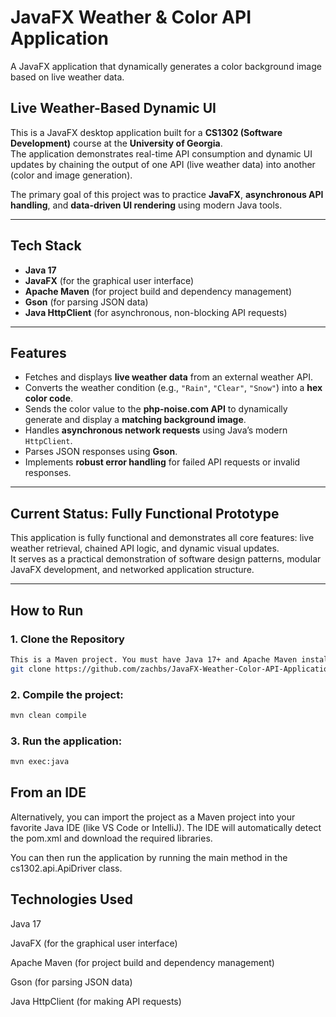 # JavaFX Weather & Color API Application  
A JavaFX application that dynamically generates a color background image based on live weather data.

## Live Weather-Based Dynamic UI  
This is a JavaFX desktop application built for a **CS1302 (Software Development)** course at the **University of Georgia**.  
The application demonstrates real-time API consumption and dynamic UI updates by chaining the output of one API (live weather data) into another (color and image generation).

The primary goal of this project was to practice **JavaFX**, **asynchronous API handling**, and **data-driven UI rendering** using modern Java tools.

---

## Tech Stack  
* **Java 17**  
* **JavaFX** (for the graphical user interface)  
* **Apache Maven** (for project build and dependency management)  
* **Gson** (for parsing JSON data)  
* **Java HttpClient** (for asynchronous, non-blocking API requests)

---

## Features  
* Fetches and displays **live weather data** from an external weather API.  
* Converts the weather condition (e.g., `"Rain"`, `"Clear"`, `"Snow"`) into a **hex color code**.  
* Sends the color value to the **php-noise.com API** to dynamically generate and display a **matching background image**.  
* Handles **asynchronous network requests** using Java’s modern `HttpClient`.  
* Parses JSON responses using **Gson**.  
* Implements **robust error handling** for failed API requests or invalid responses.  

---

## Current Status: Fully Functional Prototype  
This application is fully functional and demonstrates all core features: live weather retrieval, chained API logic, and dynamic visual updates.  
It serves as a practical demonstration of software design patterns, modular JavaFX development, and networked application structure.

---

## How to Run  

### 1. Clone the Repository  

```bash
This is a Maven project. You must have Java 17+ and Apache Maven installed.
git clone https://github.com/zachbs/JavaFX-Weather-Color-API-Application.git
```




### 2. Compile the project:

```bash
mvn clean compile
```


### 3. Run the application:

```bash
mvn exec:java
```

## From an IDE

Alternatively, you can import the project as a Maven project into your favorite Java IDE (like VS Code or IntelliJ). The IDE will automatically detect the pom.xml and download the required libraries.

You can then run the application by running the main method in the cs1302.api.ApiDriver class.


## Technologies Used

Java 17

JavaFX (for the graphical user interface)

Apache Maven (for project build and dependency management)

Gson (for parsing JSON data)

Java HttpClient (for making API requests)

